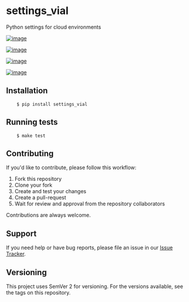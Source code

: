 # settings_vial

Python settings for cloud environments

[![image](https://secure.travis-ci.org/kpn-digital/settings_vial.svg?branch=master)](https://travis-ci.org/kpn-digital/settings_vial?branch=master)

[![image](https://img.shields.io/codecov/c/github/kpn-digital/settings_vial/master.svg)](https://codecov.io/github/kpn-digital/settings_vial?branch=master)

[![image](https://img.shields.io/pypi/v/settings_vial)](https://pypi.python.org/pypi/settings_vial)

[![image](https://readthedocs.org/projects/settings_vial/badge/?version=latest)](https://settings_vial.readthedocs.org/en/latest/?badge=latest)

## Installation

```shell
    $ pip install settings_vial
```

## Running tests

```shell
    $ make test
```

## Contributing

If you'd like to contribute, please follow this workflow:

1. Fork this repository
2. Clone your fork
3. Create and test your changes
4. Create a pull-request
5. Wait for review and approval from the repository collaborators

Contributions are always welcome.

## Support

If you need help or have bug reports, please file an issue in our [Issue Tracker](../../../issues).

## Versioning

This project uses SemVer 2 for versioning. For the versions available, see the tags on this repository.
